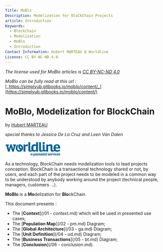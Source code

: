 ```yaml
---
Title: MoBlo
Description: Modelization for BloCkChain Projects
article: Introduction
Keywords:
  - BlockChain
  - Modelization
  - MoBlo
  - Introduction
Contact Information: Hubert MARTEAU @ Worldline
License: CC BY-NC-ND 4.0
---
```


_The license used for MoBlo articles is_ [_CC BY-NC-ND 4.0_](https://creativecommons.org/licenses/by-nc-nd/4.0/)

_MoBlo can be fully read at this url :_ [_https://simplyub.gitbooks.io/moblo/content/_](https://simplyub.gitbooks.io/moblo/content/)

# MoBlo, Modelization for BlockChain

by [Hubert MARTEAU](https://github.com/SimplyUb)

_special thanks to Jessica De La Cruz and Leen Van Dalen_

[![](/Img/WorldLine-Logo-petit.jpg)](http://worldline.com)

As a technology, BlockChain needs modelization tools to lead projects conception. BlockChain is a transactional technology shared or not, by users, and each part of the project needs to be modeled in a common way to be understood by anybody working around the project \(technical people, managers, customers …\).

**MoBlo** is a **Mo**delization for **Blo**ckChain.

This document presents :

* The [**Context**](/01 - context.md) which will be used in presented use cases;
* The [**Population Map**](/02 - pm.md) Diagram;
* The [**Global Architecture**](/03 - ga.md) Diagram;
* The [**Unit Definition**](/04 - ud.md) Diagram;
* The [**Business Transactions**](/05 - bt.md) Diagram;
* The [**Conclusion**](/06 - conclusion.md).



